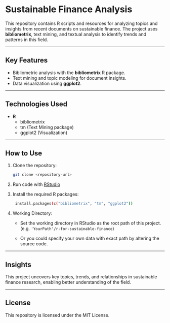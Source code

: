 # Sustainable Finance Analysis  

This repository contains R scripts and resources for analyzing topics and insights from recent documents on sustainable finance. The project uses **bibliometrix**, text mining, and textual analysis to identify trends and patterns in this field.  

---

## Key Features  
- Bibliometric analysis with the **bibliometrix** R package.  
- Text mining and topic modeling for document insights.  
- Data visualization using **ggplot2**.  

---

## Technologies Used  
- **R**  
  - bibliometrix  
  - tm (Text Mining package)  
  - ggplot2 (Visualization)  

---

## How to Use  
1. Clone the repository:  
   ```bash  
   git clone <repository-url>
2. Run code with [RStudio](https://posit.co/downloads/)

3. Install the required R packages:
   ```bash
    install.packages(c("bibliometrix", "tm", "ggplot2"))  
4. Working Directory:
   - Set the working directory in RStudio as the root path of this project.
   (e.g. `'YourPath'/r-for-sustainable-finance`)

   - Or you could specify your own data with exact path by altering the source code.
     
---

## Insights
This project uncovers key topics, trends, and relationships in sustainable finance research, enabling better understanding of the field.

---

## License
This repository is licensed under the MIT License.
